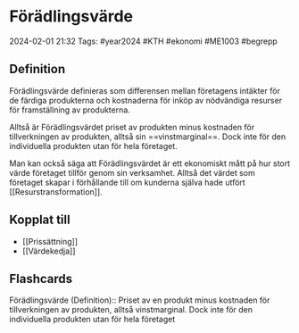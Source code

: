# Förädlingsvärde

2024-02-01 21:32
Tags: #year2024 #KTH #ekonomi #ME1003 #begrepp

## Definition

Förädlingsvärde definieras som differensen mellan företagens intäkter för de färdiga produkterna och kostnaderna för inköp av nödvändiga resurser för framställning av produkterna.

Alltså är Förädlingsvärdet priset av produkten minus kostnaden för tillverkningen av produkten, alltså sin ==vinstmarginal==. Dock inte för den individuella produkten utan för hela företaget.

Man kan också säga att Förädlingsvärdet är ett ekonomiskt mått på hur stort värde företaget tillför genom sin verksamhet. Alltså det värdet som företaget skapar i förhållande till om kunderna själva hade utfört [[Resurstransformation]].

## Kopplat till

- [[Prissättning]]
- [[Värdekedja]]

## Flashcards

Förädlingsvärde (Definition):: Priset av en produkt minus kostnaden för tillverkningen av produkten, alltså vinstmarginal. Dock inte för den individuella produkten utan för hela företaget
<!--SR:!2024-02-11,2,228!2024-02-19,9,250-->
